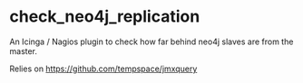 check_neo4j_replication
=======================

An Icinga / Nagios plugin to check how far behind neo4j slaves are from the master.

Relies on https://github.com/tempspace/jmxquery

